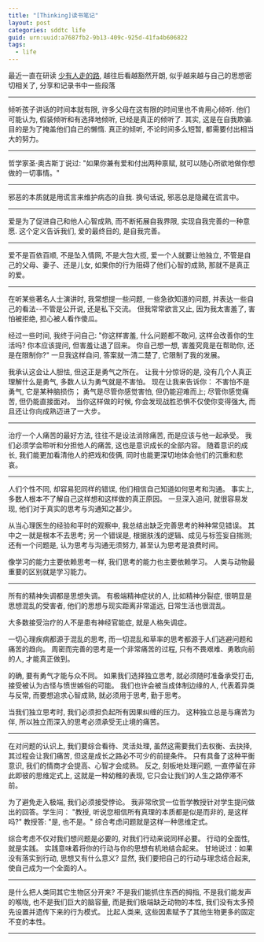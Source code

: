 ```yaml
---
title: "[Thinking]读书笔记"
layout: post
categories: sddtc life
guid: urn:uuid:a7687fb2-9b13-409c-925d-41fa4b606822
tags:
  - life
---
```


最近一直在研读 [少有人走的路](https://book.douban.com/series/8110), 越往后看越豁然开朗, 似乎越来越与自己的思想密切相关了, 分享和记录书中一些段落  

---

倾听孩子讲话的时间本就有限, 许多父母在这有限的时间里也不肯用心倾听. 他们可能认为, 假装倾听和有选择地倾听, 已经是真正的倾听了. 其实, 这是在自我欺骗. 目的是为了掩盖他们自己的懒惰. 真正的倾听, 不论时间多么短暂, 都需要付出相当大的努力。  

---

哲学家圣·奥古斯丁说过: "如果你兼有爱和付出两种禀赋, 就可以随心所欲地做你想做的一切事情。"

---

邪恶的本质就是用谎言来维护病态的自我. 换句话说, 邪恶总是隐藏在谎言中。

---

爱是为了促进自己和他人心智成熟, 而不断拓展自我界限, 实现自我完善的一种意愿. 这个定义告诉我们, 爱的最终目的, 是自我完善。

---

爱不是百依百顺, 不是坠入情网, 不是大包大揽, 爱一个人就要让他独立, 不管是自己的父母、妻子、还是儿女, 如果你的行为阻碍了他们心智的成熟, 那就不是真正的爱。

---

在听某些著名人士演讲时, 我常想提一些问题, 一些急欲知道的问题, 并表达一些自己的看法--不管是公开说, 还是私下交流。 但我常常欲言又止, 因为我太害羞了, 害怕被拒绝, 担心被人看作傻瓜。
  
经过一些时间, 我终于问自己: "你这样害羞, 什么问题都不敢问, 这样会改善你的生活吗? 你本应该提问, 但害羞让退了回来。 你自己想一想, 害羞究竟是在帮助你, 还是在限制你?" 一旦我这样自问, 答案就一清二楚了, 它限制了我的发展。

我承认这会让人胆怯, 但这正是勇气之所在。 让我十分惊讶的是, 没有几个人真正理解什么是勇气, 多数人认为勇气就是不害怕。 现在让我来告诉你： 不害怕不是勇气, 它是某种脑损伤； 勇气是尽管你感觉害怕, 但仍能迎难而上; 尽管你感觉痛苦, 但仍能直接面对。 当你这样做的时候, 你会发现战胜恐惧不仅使你变得强大, 而且还让你向成熟迈进了一大步。

---

治疗一个人痛苦的最好方法, 往往不是设法消除痛苦, 而是应该与他一起承受。 我们必须学会聆听和分担他人的痛苦, 这也是意识成长的全部内容。 随着意识的成长, 我们能更加看清他人的把戏和伎俩, 同时也能更深切地体会他们的沉重和悲哀。

---

人们个性不同, 却容易犯同样的错误, 他们相信自己知道如何思考和沟通。 事实上, 多数人根本不了解自己这样想和这样做的真正原因。 一旦深入追问, 就很容易发现, 他们对于真实的思考与沟通知之甚少。  

从当心理医生的经验和平时的观察中, 我总结出缺乏完善思考的种种常见错误。 其中之一就是根本不去思考; 另一个错误是, 根据肤浅的逻辑、成见与标签妄自揣测; 还有一个问题是, 认为思考与沟通无须努力, 甚至认为思考是浪费时间。  

像学习的能力主要依赖思考一样, 我们思考的能力也主要依赖学习。 人类与动物最重要的区别就是学习能力。  

---

所有的精神失调都是思想失调。 有极端精神症状的人, 比如精神分裂症, 很明显是思想混乱的受害者, 他们的思想与现实距离非常遥远, 日常生活也很混乱。  

大多数接受治疗的人不是患有神经官能症, 就是人格失调症。  

一切心理疾病都源于混乱的思考, 而一切混乱和草率的思考都源于人们逃避问题和痛苦的趋向。 周密而完善的思考是一个非常痛苦的过程, 只有不畏艰难、勇敢向前的人, 才能真正做到。  

的确, 要有勇气才能与众不同。 如果我们选择独立思考, 就必须随时准备承受打击, 接受被认为古怪与愤世嫉俗的可能。 我们也许会被当成体制边缘的人, 代表着异类与反常, 而要想追求心智成熟, 就必须用于思考, 勤于思考。

当我们独立思考时, 我们必须担负起所有因果纠缠的压力。 这种独立总是与痛苦为伴, 所以独立而深入的思考必须承受无止境的痛苦。

---

在对问题的认识上, 我们要综合看待、灵活处理, 虽然这需要我们去权衡、去抉择, 其过程会让我们痛苦, 但这是成长之路必不可少的前提条件。 只有具备了这种平衡意识, 我们的情商才会提高、心智才会成熟。 反之, 刻板地处理问题, 一直停留在非此即彼的思维定式上, 这就是一种幼稚的表现, 它只会让我们的人生之路停滞不前。  

为了避免走入极端, 我们必须接受悖论。 我非常欣赏一位哲学教授针对学生提问做出的回答。学生问： "教授, 听说您相信所有真理的本质都是似是而非的, 是这样吗?" 教授答: "是, 也不是。" 综合考虑问题就是这样一种思维定式。  

综合考虑不仅对我们想问题是必要的, 对我们行动来说同样必要。 行动的全面性, 就是实践。 实践意味着将你的行动与你的思想有机地结合起来。 甘地说过：如果没有落实到行动, 思想又有什么意义? 显然, 我们要把自己的行动与理念结合起来, 使自己成为一个全面的人。 

---

是什么把人类同其它生物区分开来? 不是我们能抓住东西的拇指, 不是我们能发声的喉咙, 也不是我们巨大的脑容量, 而是我们极端缺乏动物的本性, 我们没有太多预先设置并遗传下来的行为模式。 比起人类来, 这些因素赋予了其他生物更多的固定不变的本性。

---















